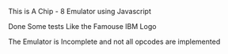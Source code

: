 This is A Chip - 8 Emulator using Javascript

Done Some tests Like the Famouse IBM Logo

The Emulator is Incomplete and not all opcodes are implemented
